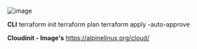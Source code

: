 
![image](https://github.com/user-attachments/assets/a1f84a31-640c-4da0-9d0e-6762a92dcf98)


**CLI**
terraform init
terraform plan 
terraform apply -auto-approve

**Cloudinit - Image's** 
https://alpinelinux.org/cloud/
